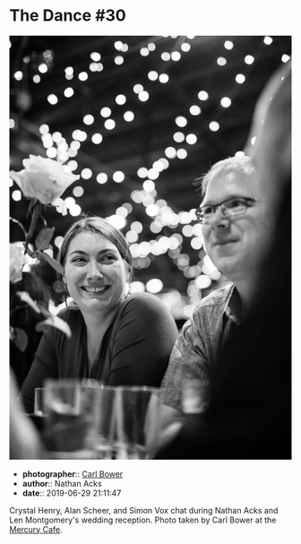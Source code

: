 # The Dance \#30

![Crystal Henry, Alan Scheer, and Simon Vox chat](assets/2019-06-29-set-4-the-dance-30.webp)

* **photographer**:: [Carl Bower](https://carlbowerphotos.com)  
* **author**:: Nathan Acks  
* **date**:: 2019-06-29 21:11:47

Crystal Henry, Alan Scheer, and Simon Vox chat during Nathan Acks and Len Montgomery's wedding reception. Photo taken by Carl Bower at the [Mercury Cafe](http://mercurycafe.com).
